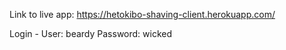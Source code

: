 Link to live app: https://hetokibo-shaving-client.herokuapp.com/

Login - User: beardy
        Password: wicked
